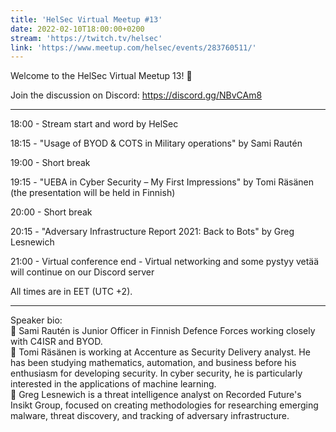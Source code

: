 ```yaml
---
title: 'HelSec Virtual Meetup #13'
date: 2022-02-10T18:00:00+0200
stream: 'https://twitch.tv/helsec'
link: 'https://www.meetup.com/helsec/events/283760511/'
---
```


Welcome to the HelSec Virtual Meetup 13! 🤗

 Join the discussion on Discord: <https://discord.gg/NBvCAm8>

 -------------------------------------------------------------

 18:00 - Stream start and word by HelSec

 18:15 - "Usage of BYOD & COTS in Military operations" by Sami Rautén

 19:00 - Short break

 19:15 - "UEBA in Cyber Security – My First Impressions" by Tomi Räsänen (the presentation will be held in Finnish)

 20:00 - Short break

 20:15 - "Adversary Infrastructure Report 2021: Back to Bots" by Greg Lesnewich

 21:00 - Virtual conference end - Virtual networking and some pystyy vetää will continue on our Discord server

 All times are in EET (UTC +2).

 -------------------------------------------------------------

 Speaker bio:  
🔹 Sami Rautén is Junior Officer in Finnish Defence Forces working closely with C4ISR and BYOD.  
🔹 Tomi Räsänen is working at Accenture as Security Delivery analyst. He has been studying mathematics, automation, and business before his enthusiasm for developing security. In cyber security, he is particularly interested in the applications of machine learning.  
🔹 Greg Lesnewich is a threat intelligence analyst on Recorded Future's Insikt Group, focused on creating methodologies for researching emerging malware, threat discovery, and tracking of adversary infrastructure.

 